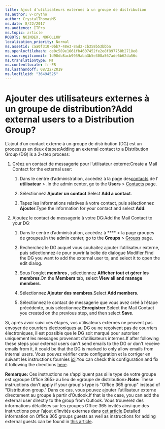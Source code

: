 ```yaml
---
title: Ajout d’utilisateurs externes à un groupe de distribution
ms.author: v-crytho
author: CrystalThomasMS
ms.date: 8/22/2017
ms.audience: ITPro
ms.topic: article
ROBOTS: NOINDEX, NOFOLLOW
localization_priority: Normal
ms.assetid: caa0f310-0bb7-48e3-8ad2-cb358b53bbba
ms.openlocfilehash: ce0c589e1661fb4607452fe2e8f897758b2718e8
ms.sourcegitcommit: 1d98db8acb9959aba3b5e308a567ade6b62da56c
ms.translationtype: MT
ms.contentlocale: fr-FR
ms.lasthandoff: 08/22/2019
ms.locfileid: "36494525"
---
```

# <a name="add-external-users-to-a-distribution-group"></a><span data-ttu-id="4ee8f-102">Ajouter des utilisateurs externes à un groupe de distribution?</span><span class="sxs-lookup"><span data-stu-id="4ee8f-102">Add external users to a Distribution Group?</span></span>

<span data-ttu-id="4ee8f-103">L’ajout d’un contact externe à un groupe de distribution (DG) est un processus en deux étapes:</span><span class="sxs-lookup"><span data-stu-id="4ee8f-103">Adding an external contact to a Distribution Group (DG) is a 2-step process:</span></span>
  
1. <span data-ttu-id="4ee8f-104">Créez un contact de messagerie pour l’utilisateur externe:</span><span class="sxs-lookup"><span data-stu-id="4ee8f-104">Create a Mail Contact for the external user:</span></span>
    
    1. <span data-ttu-id="4ee8f-105">Dans le centre d’administration, accédez à la page des[contacts](https://admin.microsoft.com/adminportal/home#/Contact) de l' **utilisateur** > .</span><span class="sxs-lookup"><span data-stu-id="4ee8f-105">In the admin center, go to the **Users** > [Contacts](https://admin.microsoft.com/adminportal/home#/Contact) page.</span></span> 
    
    2. <span data-ttu-id="4ee8f-106">Sélectionnez **Ajouter un contact**.</span><span class="sxs-lookup"><span data-stu-id="4ee8f-106">Select **Add a contact**.</span></span>
    
    3. <span data-ttu-id="4ee8f-107">Tapez les informations relatives à votre contact, puis sélectionnez **Ajouter**.</span><span class="sxs-lookup"><span data-stu-id="4ee8f-107">Type the information for your contact and select **Add**.</span></span>
    
2. <span data-ttu-id="4ee8f-108">Ajoutez le contact de messagerie à votre DG:</span><span class="sxs-lookup"><span data-stu-id="4ee8f-108">Add the Mail Contact to your DG:</span></span>
    
    1. <span data-ttu-id="4ee8f-109">Dans le centre d’administration, accédez à \*\*\*\* > [](https://admin.microsoft.com/adminportal/home#/groups) la page groupes de groupes.</span><span class="sxs-lookup"><span data-stu-id="4ee8f-109">In the admin center, go to the **Groups** > [Groups](https://admin.microsoft.com/adminportal/home#/groups) page.</span></span> 
    
    2. <span data-ttu-id="4ee8f-110">Recherchez le DG auquel vous souhaitez ajouter l’utilisateur externe, puis sélectionnez-le pour ouvrir la boîte de dialogue Modifier.</span><span class="sxs-lookup"><span data-stu-id="4ee8f-110">Find the DG you want to add the external user to, and select it to open the edit dialog.</span></span>
    
    3. <span data-ttu-id="4ee8f-111">Sous l’onglet **membres** , sélectionnez **Afficher tout et gérer les membres**.</span><span class="sxs-lookup"><span data-stu-id="4ee8f-111">On the **Members** tab, select **View all and manage members**.</span></span> 
    
    4. <span data-ttu-id="4ee8f-112">Sélectionnez **Ajouter des membres**.</span><span class="sxs-lookup"><span data-stu-id="4ee8f-112">Select **Add members**.</span></span>
    
    5. <span data-ttu-id="4ee8f-113">Sélectionnez le contact de messagerie que vous avez créé à l’étape précédente, puis sélectionnez **Enregistrer**.</span><span class="sxs-lookup"><span data-stu-id="4ee8f-113">Select the Mail Contact you created on the previous step, and then select **Save**.</span></span>
    
<span data-ttu-id="4ee8f-114">Si, après avoir suivi ces étapes, vos utilisateurs externes ne peuvent pas envoyer de courriers électroniques au DG ou ne reçoivent pas de courriers électroniques, il est possible que le DG soit marqué pour autoriser uniquement les messages provenant d’utilisateurs internes.</span><span class="sxs-lookup"><span data-stu-id="4ee8f-114">If after following these steps your external users can't send emails to the DG or don't receive emails from it, it could be that the DG is marked to only allow emails from internal users.</span></span> <span data-ttu-id="4ee8f-115">Vous pouvez vérifier cette configuration et la corriger en suivant les instructions fournies [ici](https://support.office.com/article/Fix-email-delivery-issues-for-error-code-5-7-133-in-Office-365-991abc19-7756-438f-abcb-39f69b80f284.aspx).</span><span class="sxs-lookup"><span data-stu-id="4ee8f-115">You can check this configuration and fix it following the directions [here](https://support.office.com/article/Fix-email-delivery-issues-for-error-code-5-7-133-in-Office-365-991abc19-7756-438f-abcb-39f69b80f284.aspx).</span></span>
  
 <span data-ttu-id="4ee8f-116">**Remarque:** Ces instructions ne s’appliquent pas si le type de votre groupe est «groupe Office 365» au lieu de «groupe de distribution».</span><span class="sxs-lookup"><span data-stu-id="4ee8f-116">**Note:** These instructions don't apply if your group's type is "Office 365 group" instead of "Distribution group."</span></span> <span data-ttu-id="4ee8f-117">Dans ce cas, vous pouvez ajouter l’utilisateur externe directement au groupe à partir d’Outlook.</span><span class="sxs-lookup"><span data-stu-id="4ee8f-117">If that is the case, you can add the external user directly to the group from Outlook.</span></span> <span data-ttu-id="4ee8f-118">Vous trouverez des informations détaillées sur les groupes Office 365 invités ainsi que des instructions pour l’ajout d’invités externes dans [cet article](https://support.office.com/article/Guest-access-in-Office-365-Groups-bfc7a840-868f-4fd6-a390-f347bf51aff6.aspx).</span><span class="sxs-lookup"><span data-stu-id="4ee8f-118">Detailed information on Office 365 groups guests as well as instructions for adding external guests can be found in [this article](https://support.office.com/article/Guest-access-in-Office-365-Groups-bfc7a840-868f-4fd6-a390-f347bf51aff6.aspx).</span></span>
  